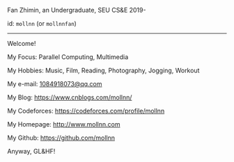 Fan Zhimin, an Undergraduate, SEU CS&E 2019-

id: `mollnn` (or `mollnnfan`)

---

Welcome!

My Focus: Parallel Computing, Multimedia

My Hobbies: Music, Film, Reading, Photography, Jogging, Workout

My e-mail: 1084918073@qq.com

My Blog: https://www.cnblogs.com/mollnn/

My Codeforces: https://codeforces.com/profile/mollnn

My Homepage: http://www.mollnn.com

My Github: https://github.com/mollnn 

Anyway, GL&HF!
